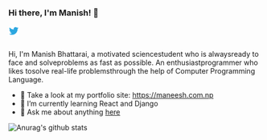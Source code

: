 ### Hi there, I'm Manish! 👋


<a href="https://twitter.com/mni_shh">
  <img align="left" alt="Anurag Hazra | Twitter" width="21px" src="https://raw.githubusercontent.com/nepalikingpin/nepalikingpin/master/assets/twitter.svg" />
</a>

<br />
<br />

Hi, I'm Manish Bhattarai, a motivated sciencestudent who is alwaysready to face and solveproblems as fast as possible. An enthusiastprogrammer who likes tosolve real-life problemsthrough the help of Computer Programming
Language.


- :100: Take a look at my portfolio site: https://maneesh.com.np
- 🌱 I’m currently learning React and Django
- 💬 Ask me about anything [here](https://twitter.com/mni_shh)


![Anurag's github stats](https://github-readme-stats.vercel.app/api?username=nepalikingpin&show_icons=true)